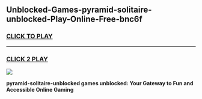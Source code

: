 
## Unblocked-Games-pyramid-solitaire-unblocked-Play-Online-Free-bnc6f
<h3>
<a href="https://premium76.site?title=pyramid-solitaire-unblocked&ref=26A">CLICK TO PLAY</a></h3>
<hr>

<h3>
<a href="https://premium76.site?title=pyramid-solitaire-unblocked&ref=26A">CLICK 2 PLAY</a>
  
</h3>

<a href="https://premium76.site?title=pyramid-solitaire-unblocked&ref=26A"><img src="https://clearcache.store/games.png"></a>


**pyramid-solitaire-unblocked games unblocked: Your Gateway to Fun and Accessible Online Gaming**
